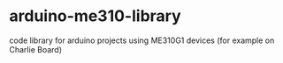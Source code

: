 # arduino-me310-library
code library for arduino projects using ME310G1 devices (for example on Charlie Board)
